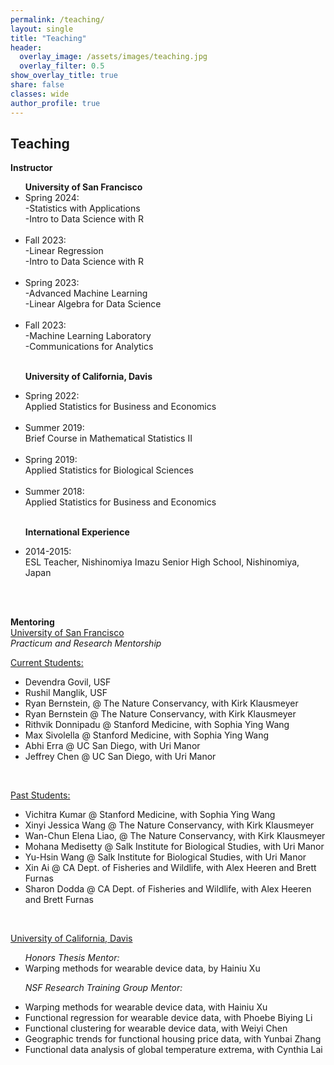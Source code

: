 ```yaml
---
permalink: /teaching/
layout: single
title: "Teaching"
header:
  overlay_image: /assets/images/teaching.jpg
  overlay_filter: 0.5
show_overlay_title: true
share: false
classes: wide
author_profile: true  
---
```



Teaching
---------------
__Instructor__

<ul>
<b>University of San Francisco </b>

<li> Spring 2024: <br/>
-Statistics with Applications<br/>
-Intro to Data Science with R
</li> <br/>

<li> Fall 2023: <br/>
-Linear Regression<br/>
-Intro to Data Science with R
</li> <br/>


<li> Spring 2023: <br/>
-Advanced Machine Learning<br/>
-Linear Algebra for Data Science
</li> <br/>

<li> Fall 2023:<br/>
-Machine Learning Laboratory<br/>
-Communications for Analytics
</li> <br/>

<b>University of California, Davis</b>

<li> Spring 2022: <br/>
Applied Statistics for Business and Economics
</li> <br/>

<li> Summer 2019: <br/>
Brief Course in Mathematical Statistics II
</li> <br/>

<li> Spring 2019: <br/>
Applied Statistics for Biological Sciences
</li> <br/>

<li> Summer 2018: <br/>
Applied Statistics for Business and Economics
</li> <br/>

<b>International Experience</b>

<li> 2014-2015: <br/>
ESL Teacher, Nishinomiya Imazu Senior High School, Nishinomiya, Japan
</li> <br/>

</ul> <br/>




__Mentoring__<br/>
<u>University of San Francisco</u> <br/>
<em>Practicum and Research Mentorship</em><br/>


<u>Current Students:</u>
<ul>
<li>  Devendra Govil, USF </li>
<li>  Rushil Manglik, USF </li>
<li>  Ryan Bernstein, @ The Nature Conservancy, with Kirk Klausmeyer </li>
<li>  Ryan Bernstein @ The Nature Conservancy, with Kirk Klausmeyer </li>
<li>  Rithvik Donnipadu @ Stanford Medicine, with Sophia Ying Wang </li>
<li>  Max Sivolella @ Stanford Medicine, with Sophia Ying Wang </li>
<li> 
 Abhi Erra @ UC San Diego, with Uri Manor </li>
 <li> 
Jeffrey Chen @ UC San Diego, with Uri Manor </li>
</ul> <br/>

<u>Past Students:</u>
<ul>
<li> Vichitra Kumar @ Stanford Medicine, with Sophia Ying Wang </li>
<li>  Xinyi Jessica Wang @ The Nature Conservancy, with Kirk Klausmeyer </li>
<li>  Wan-Chun Elena Liao, @ The Nature Conservancy, with Kirk Klausmeyer </li>
<li> 
 Mohana Medisetty @ Salk Institute for Biological Studies, with Uri Manor </li>
 <li> 
 Yu-Hsin Wang @ Salk Institute for Biological Studies, with Uri Manor </li>
<li>  Xin Ai @ CA Dept. of Fisheries and Wildlife,
with Alex Heeren and Brett Furnas </li>
<li>  Sharon Dodda @ CA Dept. of Fisheries and Wildlife,
with Alex Heeren and Brett Furnas </li>
</ul> <br/>


<u>University of California, Davis</u> <br/>

<ul>
  <em>Honors Thesis Mentor:</em>
<li> Warping methods for wearable device data, by Hainiu Xu</li>

<em>NSF Research Training Group Mentor:</em>
<li>  Warping methods for wearable device data, with Hainiu Xu</li>
<li>  Functional regression for wearable device data, with Phoebe Biying Li</li>
<li>  Functional clustering for wearable device data, with Weiyi Chen</li>
<li>  Geographic trends for functional housing price data, with Yunbai Zhang</li>
<li> Functional data analysis of global temperature extrema, with Cynthia Lai</li>
</ul> <br/>

